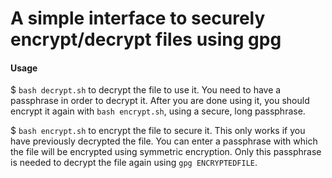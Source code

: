 # A simple interface to securely encrypt/decrypt files using gpg
#### Usage
$ ```bash decrypt.sh``` to decrypt the file to use it. You need to have a passphrase in order to decrypt it. After you are done using it, you should encrypt it again with ```bash encrypt.sh```, using a secure, long passphrase.

$ ```bash encrypt.sh``` to encrypt the file to secure it. This only works if you have previously decrypted the file. You can enter a passphrase with which the file will be encrypted using symmetric encryption. Only this passphrase is needed to decrypt the file again using ```gpg ENCRYPTEDFILE```.

